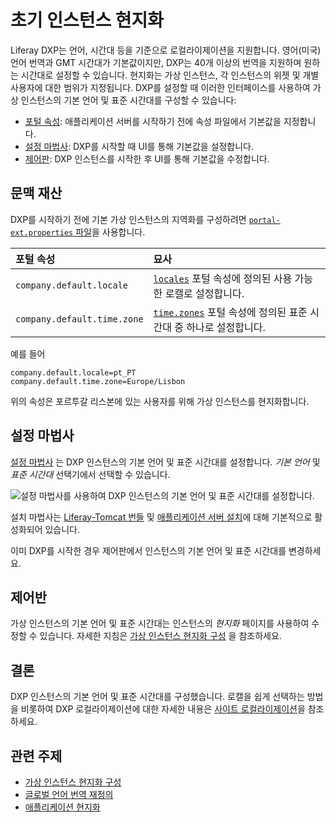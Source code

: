 # 초기 인스턴스 현지화

Liferay DXP는 언어, 시간대 등을 기준으로 로컬라이제이션을 지원합니다. 영어(미국) 언어 번역과 GMT 시간대가 기본값이지만, DXP는 40개 이상의 번역을 지원하며 원하는 시간대로 설정할 수 있습니다. 현지화는 가상 인스턴스, 각 인스턴스의 위젯 및 개별 사용자에 대한 범위가 지정됩니다. DXP를 설정할 때 이러한 인터페이스를 사용하여 가상 인스턴스의 기본 언어 및 표준 시간대를 구성할 수 있습니다:

* [포털 속성](#portal-properties): 애플리케이션 서버를 시작하기 전에 속성 파일에서 기본값을 지정합니다.
* [설정 마법사](#setup-wizard): DXP를 시작할 때 UI를 통해 기본값을 설정합니다.
* [제어판](#control-panel): DXP 인스턴스를 시작한 후 UI를 통해 기본값을 수정합니다.

## 문맥 재산

DXP를 시작하기 전에 기본 가상 인스턴스의 지역화를 구성하려면 [`portal-ext.properties` 파일](../reference/portal-properties.md)을 사용합니다.

| **포털 속성**                   | **묘사**                                                                                                                                                               |
|:--------------------------- |:-------------------------------------------------------------------------------------------------------------------------------------------------------------------- |
| `company.default.locale`    | [`locales`](https://learn.liferay.com/reference/latest/en/dxp/propertiesdoc/portal.properties.html#Languages%20and%20Time%20Zones) 포털 속성에 정의된 사용 가능한 로캘로 설정합니다.      |
| `company.default.time.zone` | [`time.zones`](https://learn.liferay.com/reference/latest/en/dxp/propertiesdoc/portal.properties.html#Languages%20and%20Time%20Zones) 포털 속성에 정의된 표준 시간대 중 하나로 설정합니다. |

예를 들어

```properties
company.default.locale=pt_PT
company.default.time.zone=Europe/Lisbon
```

위의 속성은 포르투갈 리스본에 있는 사용자를 위해 가상 인스턴스를 현지화합니다.

## 설정 마법사

[설정 마법사](../installing-liferay/running-liferay-for-the-first-time.md) 는 DXP 인스턴스의 기본 언어 및 표준 시간대를 설정합니다. _기본 언어_ 및 _표준 시간대_ 선택기에서 선택할 수 있습니다.

![설정 마법사를 사용하여 DXP 인스턴스의 기본 언어 및 표준 시간대를 설정합니다.](./initial-instance-localization/images/01.png)

설치 마법사는 [Liferay-Tomcat 번들](../installing-liferay/installing-a-liferay-tomcat-bundle.md) 및 [애플리케이션 서버 설치](../installing-liferay/installing-liferay-on-an-application-server.md)에 대해 기본적으로 활성화되어 있습니다.

이미 DXP를 시작한 경우 제어판에서 인스턴스의 기본 언어 및 표준 시간대를 변경하세요.

## 제어반

가상 인스턴스의 기본 언어 및 표준 시간대는 인스턴스의 _현지화_ 페이지를 사용하여 수정할 수 있습니다. 자세한 지침은 [가상 인스턴스 현지화 구성](../../system-administration/configuring-liferay/virtual-instances/localization.md) 을 참조하세요.

## 결론

DXP 인스턴스의 기본 언어 및 표준 시간대를 구성했습니다. 로캘을 쉽게 선택하는 방법을 비롯하여 DXP 로컬라이제이션에 대한 자세한 내용은 [사이트 로컬라이제이션](../../site-building/site-settings/site-localization.md)을 참조하세요.

## 관련 주제

* [가상 인스턴스 현지화 구성](../../system-administration/configuring-liferay/virtual-instances/localization.md)
* [글로벌 언어 번역 재정의](../../liferay-internals/extending-liferay/overriding-global-language-translations.md)
* [애플리케이션 현지화](https://help.liferay.com/hc/en-us/articles/360028746692-Localizing-Your-Application)
